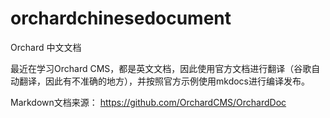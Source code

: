 # orchardchinesedocument
Orchard 中文文档


最近在学习Orchard CMS，都是英文文档，因此使用官方文档进行翻译（谷歌自动翻译，因此有不准确的地方），并按照官方示例使用mkdocs进行编译发布。


Markdown文档来源：
https://github.com/OrchardCMS/OrchardDoc
